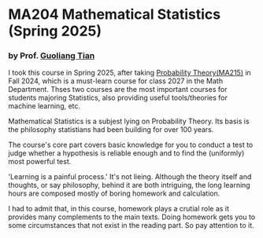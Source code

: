 # MA204 Mathematical Statistics (Spring 2025)

### by Prof. [Guoliang Tian](https://faculty.sustech.edu.cn/?tagid=tiangl&iscss=1&snapid=1&orderby=date&go=2)

I took this  course in Spring 2025, after taking [Probability Theory(MA215)](https://github.com/kaichen2005/SUSTech-Kai-Notes/tree/main/MA215%20Probability%20Theory) in Fall 2024, which is a must-learn course for class 2027 in the Math Department. Thses two courses are the most important courses for students majoring Statistics, also providing useful tools/theories for machine learning, etc.

Mathematical Statistics is a subjest lying on Probability Theory. Its basis is the philosophy statistians had been building for over 100 years.

The course's core part covers basic knowledge for you to conduct a test to judge whether a hypothesis is reliable enough and to find the (uniformly) most powerful test.

'Learning is a painful process.' It's not lieing. Although the theory itself and thoughts, or say philosophy, behind it are both intriguing, the long learning hours are composed mostly of boring homework and calculation.

I had to admit that, in this course, homework plays a crutial role as it provides many complements to the main texts. Doing homework gets you to some circumstances that not exist in the reading part. So pay attention to it.
